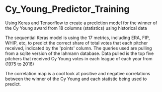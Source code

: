 # Cy_Young_Predictor_Training
Using Keras and Tensorflow to create a prediction model for the winner of the Cy Young award from 18 columns (statistics) using historical data

The sequential Keras model is using the 17 metrics, including ERA, FIP, WHIP, etc, to predict the correct share of total votes that each pitcher received, indicated by the 'points' column. The queries used are pulling from a sqlite version of the lahmann database. Data pulled is the top five pitchers that received Cy Young votes in each league of each year from (1975 to 2016)

The correlation map is a cool look at positive and negative correlations between the winner of the Cy Young and each statistic being used to predict. 
